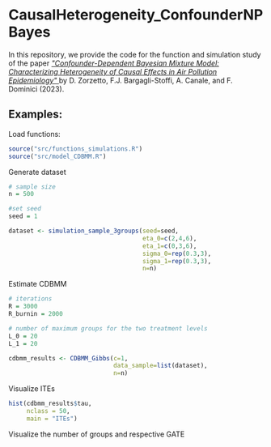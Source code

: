 # CausalHeterogeneity_ConfounderNPBayes

In this repository, we provide the code for the function and simulation study of the paper <a href=https://arxiv.org/abs/2302.11656>_"Confounder-Dependent Bayesian Mixture Model: Characterizing Heterogeneity of Causal Effects in Air Pollution Epidemiology"_ </a> by D. Zorzetto, F.J. Bargagli-Stoffi, A. Canale, and F. Dominici (2023). 

## Examples:
Load functions:
```R
source("src/functions_simulations.R")
source("src/model_CDBMM.R")
```

Generate dataset
```R
# sample size
n = 500

#set seed
seed = 1

dataset <- simulation_sample_3groups(seed=seed,
                                     eta_0=c(2,4,6),
                                     eta_1=c(0,3,6),
                                     sigma_0=rep(0.3,3),
                                     sigma_1=rep(0.3,3),
                                     n=n)
```

Estimate CDBMM
```R
# iterations
R = 3000
R_burnin = 2000

# number of maximum groups for the two treatment levels
L_0 = 20
L_1 = 20

cdbmm_results <- CDBMM_Gibbs(c=1,
                             data_sample=list(dataset),
                             n=n)
```

Visualize ITEs
```R
hist(cdbmm_results$tau,
     nclass = 50,
     main = "ITEs")
```

Visualize the number of groups and respective GATE
```R

```
